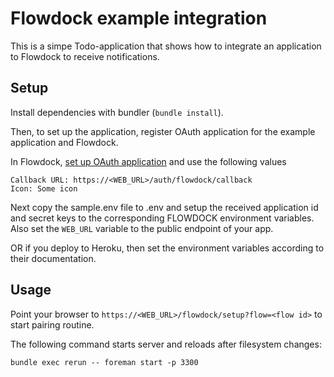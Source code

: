 # Flowdock example integration

This is a simpe Todo-application that shows how to integrate an application to Flowdock to receive notifications.

## Setup

Install dependencies with bundler (`bundle install`).

Then, to set up the application, register OAuth application for the example application and Flowdock.

In Flowdock, [set up OAuth application](https://www.flowdock.com/oauth/applications/) and use the following values

    Callback URL: https://<WEB_URL>/auth/flowdock/callback
    Icon: Some icon

Next copy the sample.env file to .env and setup the received application id and secret keys to the corresponding FLOWDOCK environment variables.
Also set the `WEB_URL` variable to the public endpoint of your app.

OR if you deploy to Heroku, then set the environment variables according to their documentation.

## Usage

Point your browser to `https://<WEB_URL>/flowdock/setup?flow=<flow id>` to start pairing routine.

The following command starts server and reloads after filesystem changes:

    bundle exec rerun -- foreman start -p 3300
